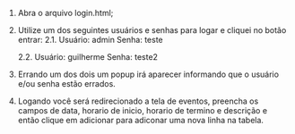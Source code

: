 1. Abra o arquivo login.html;
2. Utilize um dos seguintes usuários e senhas para logar e cliquei no botão entrar:
    2.1. Usuário: admin
         Senha: teste

    2.2. Usuário: guilherme
         Senha: teste2
3. Errando um dos dois um popup irá aparecer informando que o usuário e/ou senha estão errados.
4. Logando você será redirecionado a tela de eventos, preencha os campos de data, horario de inicio, 
horario de termino e descrição e então clique em adicionar para adiconar uma nova linha na tabela.
